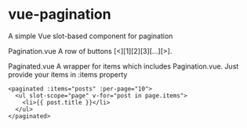 # vue-pagination
A simple Vue slot-based component for pagination

Pagination.vue
A row of buttons [<][1][2][3][...][>].

Paginated.vue
A wrapper for items which includes Pagination.vue. Just provide your items in :items property
```
<paginated :items="posts" :per-page="10">
  <ul slot-scope="page" v-for="post in page.items">
    <li>{{ post.title }}</li>
  </ul>
</paginated>
```

